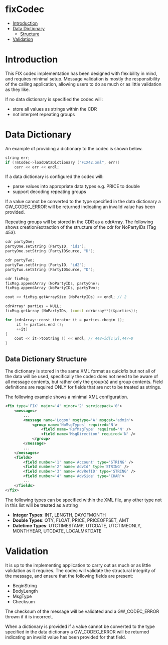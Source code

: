 # fixCodec

- [Introduction](#introduction)
- [Data Dictionary](#data-dictionary) 
    - [Structure](#data-dictionary-structure)
- [Validation](#validation)

# Introduction

This FIX codec implementation has been designed with flexibility in mind, and 
requires minimal setup. Message validation is mostly the responsibility of the
calling application, allowing users to do as much or as little validation as
they like.

If no data dictionary is specified the codec will:

- store all values as strings within the CDR
- not interpret repeating groups

# Data Dictionary

An example of providing a dictionary to the codec is shown below.

```cpp
string err;
if (!mCodec->loadDataDictionary ("FIX42.xml", err))
    cerr << err << endl;
```

If a data dictionary is configured the codec will:

- parse values into appropriate data types e.g. PRICE to double
- support decoding repeating groups

If a value cannot be converted to the type specified in the data dictionary
a GW_CODEC_ERROR will be returned indicating an invalid value has been provided.

Repeating groups will be stored in the CDR as a cdrArray. The following shows 
creation/extraction of the structure of the cdr for NoPartyIDs (Tag 453).

```cpp
cdr partyOne;
partyOne.setString (PartyID, "id1");
partyOne.setString (PartyIDSource, "D");

cdr partyTwo;
partyTwo.setString (PartyID, "id2");
partyTwo.setString (PartyIDSource, "D");

cdr fixMsg;
fixMsg.appendArray (NoPartyIDs, partyOne);
fixMsg.appendArray (NoPartyIDs, partyTwo);

cout << fixMsg.getArraySize (NoPartyIDs) << endl; // 2

cdrArray* parties = NULL;
fixMsg.getArray (NoPartyIDs, (const cdrArray**)(&parties));

for (cdrArray::const_iterator it = parties->begin ();
     it != parties.end ();
     ++it)
{
    cout << it->toString () << endl; // 448=id[1|2],447=D
}
```

## Data Dictionary Structure

The dictionary is stored in the same XML format as quickfix but not all of the data
will be used, specifically the codec does not need to be aware of all
message contents, but rather only the group(s) and group contents. Field definitions
are required ONLY for fields that are not to be treated as strings.

The following example shows a minimal XML configuration.

```xml
<fix type='FIX' major='4' minor='2' servicepack='0'>
    <messages>
        ...
        <message name='Logon' msgtype='A' msgcat='admin'>
            <group name='NoMsgTypes' required='N'>
                <field name='RefMsgType' required='N' />
                <field name='MsgDirection' required='N' />
            </group>
        </message>
        ...
    </messages>
    <fields>
        <field number='1' name='Account' type='STRING' />
        <field number='2' name='AdvId' type='STRING' />
        <field number='3' name='AdvRefID' type='STRING' />
        <field number='4' name='AdvSide' type='CHAR'>
        ...
    </fields>
</fix>
```

The following types can be specified within the XML file, any other type not
in this list will be treated as a string

- **Integer Types**: INT, LENGTH, DAYOFMONTH 
- **Double Types**: QTY, FLOAT, PRICE, PRICEOFFSET, AMT
- **Datetime Types**: UTCTIMESTAMP, UTCDATE, UTCTIMEONLY, MONTHYEAR, UTCDATE, LOCALMKTDATE

# Validation

It is up to the implementing application to carry out as much or as little 
validation as it requires. The codec will validate the structural integrity of
the message, and ensure that the following fields are present:

- BeginString
- BodyLength
- MsgType
- Checksum

The checksum of the message will be validated and a GW_CODEC_ERROR thrown if it
is incorrect.

When a dictionary is provided if a value cannot be converted to the type specified
in the data dictionary a GW_CODEC_ERROR will be returned indicating an invalid
value has been provided for that field.